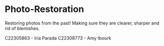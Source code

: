# Photo-Restoration

Restoring photos from the past! Making sure they are clearer, sharper and rid of blemishes. 

C22305863 - Iria Parada
C22308773 - Amy Ibourk
